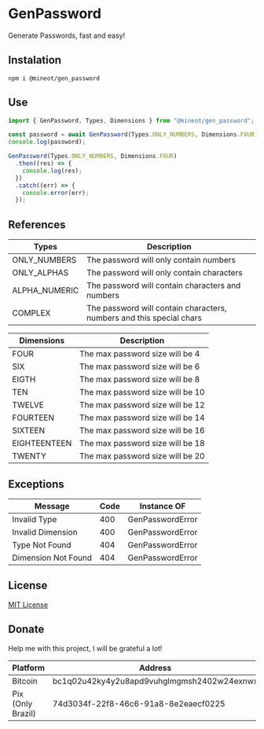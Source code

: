 # GenPassword

Generate Passwords, fast and easy!

## Instalation

```
npm i @mineot/gen_password
```

## Use

```javascript
import { GenPassword, Types, Dimensions } from "@mineot/gen_password";

const password = await GenPassword(Types.ONLY_NUMBERS, Dimensions.FOUR);
console.log(password);

GenPassword(Types.ONLY_NUMBERS, Dimensions.FOUR)
  .then((res) => {
    console.log(res);
  })
  .catch((err) => {
    console.error(err);
  });
```

## References

| Types         | Description                                                          |
| ------------- | -------------------------------------------------------------------- |
| ONLY_NUMBERS  | The password will only contain numbers                               |
| ONLY_ALPHAS   | The password will only contain characters                            |
| ALPHA_NUMERIC | The password will contain characters and numbers                     |
| COMPLEX       | The password will contain characters, numbers and this special chars |

| Dimensions   | Description                            |
| ------------ | -------------------------------------- |
| FOUR         | The max password size will be 4  |
| SIX          | The max password size will be 6  |
| EIGTH        | The max password size will be 8  |
| TEN          | The max password size will be 10 |
| TWELVE       | The max password size will be 12 |
| FOURTEEN     | The max password size will be 14 |
| SIXTEEN      | The max password size will be 16 |
| EIGHTEENTEEN | The max password size will be 18 |
| TWENTY       | The max password size will be 20 |

## Exceptions

| Message             | Code | Instance OF      |
| ------------------- | ---- | ---------------- |
| Invalid Type        | 400  | GenPasswordError |
| Invalid Dimension   | 400  | GenPasswordError |
| Type Not Found      | 404  | GenPasswordError |
| Dimension Not Found | 404  | GenPasswordError |

## License

[MIT License](./LICENSE)

## Donate

Help me with this project, I will be grateful a lot!

| Platform          | Address                                    |
| ----------------- | ------------------------------------------ |
| Bitcoin           | bc1q02u42ky4y2u8apd9vuhglmgmsh2402w24exnwx |
| Pix (Only Brazil) | 74d3034f-22f8-46c6-91a8-8e2eaecf0225       |
